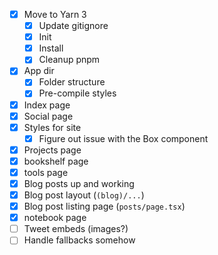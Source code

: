 - [x] Move to Yarn 3
  - [x] Update gitignore
  - [x] Init
  - [x] Install
  - [x] Cleanup pnpm
- [x] App dir
  - [x] Folder structure
  - [x] Pre-compile styles
- [x] Index page
- [x] Social page
- [x] Styles for site
  - [x] Figure out issue with the Box component
- [x] Projects page
- [x] bookshelf page
- [x] tools page
- [x] Blog posts up and working
- [x] Blog post layout (`(blog)/...`)
- [x] Blog post listing page (`posts/page.tsx`)
- [x] notebook page
- [ ] Tweet embeds (images?)
- [ ] Handle fallbacks somehow
